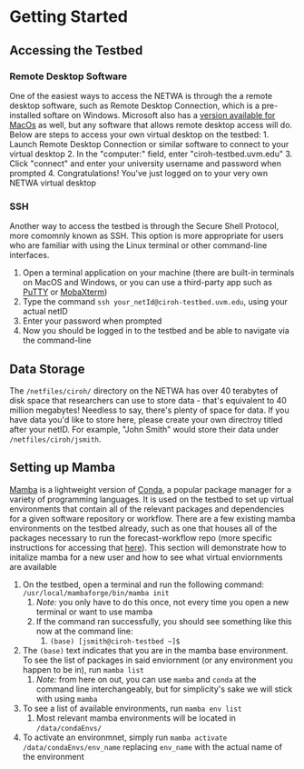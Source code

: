 # Getting Started

## Accessing the Testbed
### Remote Desktop Software
One of the easiest ways to access the NETWA is through the a remote desktop software, such as Remote Desktop Connection, which is a pre-installed softare on Windows. Microsoft also has a [version available for MacOs](https://apps.apple.com/us/app/microsoft-remote-desktop/id1295203466?mt=12) as well, but any software that allows remote desktop access will do. Below are steps to access your own virtual desktop on the testbed:
	1. Launch Remote Desktop Connection or similar software to connect to your virtual desktop
	2. In the "computer:" field, enter "ciroh-testbed.uvm.edu"
	3. Click "connect" and enter your university username and password when prompted
	4. Congratulations! You've just logged on to your very own NETWA virtual desktop
### SSH
Another way to access the testbed is through the Secure Shell Protocol, more comomnly known as SSH. This option is more appropriate for users who are familiar with using the Linux terminal or other command-line interfaces.
1. Open a terminal application on your machine (there are built-in terminals on MacOS and Windows, or you can use a third-party app such as [PuTTY](https://putty.org) or [MobaXterm](https://mobaxterm.mobatek.net/))
2. Type the command `ssh your_netId@ciroh-testbed.uvm.edu`, using your actual netID
3. Enter your password when prompted
4. Now you should be logged in to the testbed and be able to navigate via the command-line

## Data Storage
The `/netfiles/ciroh/` directory on the NETWA has over 40 terabytes of disk space that researchers can use to store data - that's equivalent to 40 million megabytes! Needless to say, there's plenty of space for data. If you have data you'd like to store here, please create your own directroy titled after your netID. For example, "John Smith" would store their data under `/netfiles/ciroh/jsmith`.

## Setting up Mamba
[Mamba](https://mamba.readthedocs.io/en/latest/index.html) is a lightweight version of [Conda](https://docs.conda.io/projects/conda/en/stable/), a popular package manager for a variety of programming languages. It is used on the testbed to set up virtual environments that contain all of the relevant packages and dependencies for a given software repository or workflow. There are a few existing mamba environments on the testbed already, such as one that houses all of the packages necessary to run the forecast-workflow repo (more specific instructions for accessing that [here](https://docs.ciroh.org/docs/products/netwa/forecast-workflow)). This section will demonstrate how to initalize mamba for a new user and how to see what virtual enviornments are available
1. On the testbed, open a terminal and run the following command: `/usr/local/mambaforge/bin/mamba init`
   1. *Note:* you only have to do this once, not every time you open a new terminal or want to use mamba
   2. If the command ran successfully, you should see something like this now at the command line:
      1.  `(base) [jsmith@ciroh-testbed ~]$`
2.  The `(base)` text indicates that you are in the mamba base environment. To see the list of packages in said enviornment (or any environment you happen to be in), run `mamba list`
    1.  *Note:* from here on out, you can use `mamba` and `conda` at the command line interchangeably, but for simplicity's sake we will stick with using `mamba`
3.  To see a list of available environments, run `mamba env list`
    1.  Most relevant mamba environments will be located in `/data/condaEnvs/`
4.  To activate an environmnet, simply run `mamba activate /data/condaEnvs/env_name` replacing `env_name` with the actual name of the environment